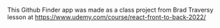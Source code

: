 This Github Finder app was made as a class project from Brad Traversy lesson at https://www.udemy.com/course/react-front-to-back-2022/
